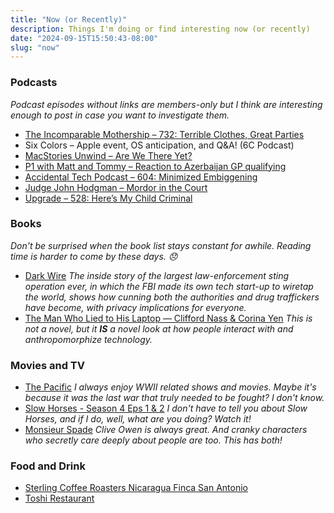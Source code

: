 ```yaml
---
title: "Now (or Recently)"
description: Things I'm doing or find interesting now (or recently)
date: "2024-09-15T15:50:43-08:00"
slug: "now"
---
```


### Podcasts

*Podcast episodes without links are members-only but I think are interesting enough to post in case you want to investigate them.*

- [The Incomparable Mothership – 732: Terrible Clothes, Great Parties](https://overcast.fm/+kMYE6n94)
- Six Colors – Apple event, OS anticipation, and Q&A! (6C Podcast)
- [MacStories Unwind – Are We There Yet?](https://overcast.fm/+aQiqGvSKc)
- [P1 with Matt and Tommy – Reaction to Azerbaijan GP qualifying](https://overcast.fm/+_U3qYL0Rg)
- [Accidental Tech Podcast – 604: Minimized Embiggening](https://atp.fm/604)
- [Judge John Hodgman – Mordor in the Court](https://overcast.fm/+YJM0pfmno)
- [Upgrade – 528: Here’s My Child Criminal](https://overcast.fm/+Fcm9PU99A)

### Books

*Don't be surprised when the book list stays constant for awhile. Reading time is harder to come by these days. 😞*

- [Dark Wire](https://books.apple.com/us/book/dark-wire/id6468445801) *The inside story of the largest law-enforcement sting operation ever, in which the FBI made its own tech start-up to wiretap the world, shows how cunning both the authorities and drug traffickers have become, with privacy implications for everyone.*
- [The Man Who Lied to His Laptop — Clifford Nass & Corina Yen](https://books.apple.com/us/book/the-man-who-lied-to-his-laptop/id385166427) *This is not a novel, but it **IS** a novel look at how people interact with and anthropomorphize technology.*

### Movies and TV

- [The Pacific](https://www.netflix.com/browse?jbv=80154375) *I always enjoy WWII related shows and movies. Maybe it's because it was the last war that truly needed to be fought? I don't know.*
- [Slow Horses - Season 4 Eps 1 & 2](https://tv.apple.com/us/show/slow-horses/umc.cmc.2szz3fdt71tl1ulnbp8utgq5o) *I don't have to tell you about Slow Horses, and if I do, well, what are you doing? Watch it!*
- [Monsieur Spade](https://www.netflix.com/browse?jbv=81788695) *Clive Owen is always great. And cranky characters who secretly care deeply about people are too. This has both!*  

### Food and Drink

- [Sterling Coffee Roasters Nicaragua Finca San Antonio](https://www.sterling.coffee/products/nicaragua-finca-san-antonio-tastes-like-raspberries-and-milk-chocolate)
- [Toshi Restaurant](https://toshirestaurant.wixsite.com/beaverton)

